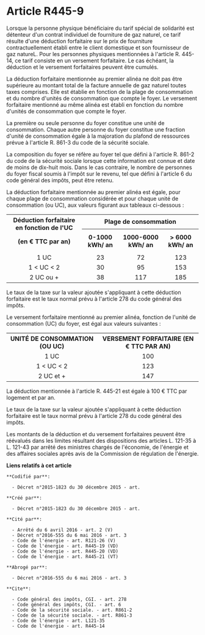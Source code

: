 # Article R445-9

Lorsque la personne physique bénéficiaire du tarif spécial de solidarité est détenteur d'un contrat individuel de fourniture
de gaz naturel, ce tarif résulte d'une déduction forfaitaire sur le prix de fourniture contractuellement établi entre le
client domestique et son fournisseur de gaz natureL. Pour les personnes physiques mentionnées à l'article R. 445-14, ce tarif
consiste en un versement forfaitaire. Le cas échéant, la déduction et le versement forfaitaires peuvent être cumulés. 

La déduction forfaitaire mentionnée au premier alinéa ne doit pas être supérieure au montant total de la facture annuelle de
gaz naturel toutes taxes comprises. Elle est établie en fonction de la plage de consommation et du nombre d'unités de
consommation que compte le foyer. Le versement forfaitaire mentionné au même alinéa est établi en fonction du nombre d'unités
de consommation que compte le foyer. 

La première ou seule personne du foyer constitue une unité de consommation. Chaque autre personne du foyer constitue une
fraction d'unité de consommation égale à la majoration du plafond de ressources prévue à l'article R. 861-3 du code de la
sécurité sociale.

La composition du foyer se réfère au foyer tel que défini à l'article R. 861-2 du code de la sécurité sociale lorsque cette
information est connue et date de moins de dix-huit mois. Dans le cas contraire, le nombre de personnes du foyer fiscal
soumis à l'impôt sur le revenu, tel que défini à l'article 6 du code général des impôts, peut être retenu. 

La déduction forfaitaire mentionnée au premier alinéa est égale, pour chaque plage de consommation considérée et pour chaque
unité de consommation (ou UC), aux valeurs figurant aux tableaux ci-dessous : 

<table>
    <tbody>
      <tr>
        <th rowspan="2">Déduction forfaitaire en fonction de l'UC 

(en € TTC par an) 

</th>
        <th colspan="3">Plage de consommation 

</th>
      </tr>
      <tr>
        <th>0-1000 kWh/ an 

</th>
        <th>1000-6000 kWh/ an 

</th>
        <th>> 6000 kWh/ an 

</th>
      </tr>
      <tr>
        <td align="center">1 UC 

</td>
        <td align="center">23 

</td>
        <td align="center">72 

</td>
        <td align="center">123 

</td>
      </tr>
      <tr>
        <td align="center">1 < UC < 2 

</td>
        <td align="center">30 

</td>
        <td align="center">95 

</td>
        <td align="center">153 

</td>
      </tr>
      <tr>
        <td align="center">2 UC ou + 

</td>
        <td align="center">38 

</td>
        <td align="center">117 

</td>
        <td align="center">185 

</td>
      </tr>
    </tbody>
  </table>

Le taux de la taxe sur la valeur ajoutée s'appliquant à cette déduction forfaitaire est le taux normal prévu à l'article 278
du code général des impôts. 

Le versement forfaitaire mentionné au premier alinéa, fonction de l'unité de consommation (UC) du foyer, est égal aux valeurs
suivantes : 

<table>
    <tbody>
      <tr>
        <th>UNITÉ DE CONSOMMATION (OU UC) 

</th>
        <th>VERSEMENT FORFAITAIRE (EN € TTC PAR AN) 

</th>
      </tr>
      <tr>
        <td align="center">1 UC 

</td>
        <td align="center">100 

</td>
      </tr>
      <tr>
        <td align="center">1 < UC < 2 

</td>
        <td align="center">123 

</td>
      </tr>
      <tr>
        <td align="center">2 UC et + 

</td>
        <td align="center">147 

</td>
      </tr>
    </tbody>
  </table>

La déduction mentionnée à l'article R. 445-21 est égale à 100 € TTC par logement et par an.

Le taux de la taxe sur la valeur ajoutée s'appliquant à cette déduction forfaitaire est le taux normal prévu à l'article 278
du code général des impôts. 

Les montants de la déduction et du versement forfaitaires peuvent être réévalués dans les limites résultant des dispositions
des articles L. 121-35 à L. 121-43 par arrêté des ministres chargés de l'économie, de l'énergie et des affaires sociales
après avis de la Commission de régulation de l'énergie.

**Liens relatifs à cet article**

	**Codifié par**:

	  - Décret n°2015-1823 du 30 décembre 2015 - art.

	**Créé par**:

	  - Décret n°2015-1823 du 30 décembre 2015 - art.

	**Cité par**:

	  - Arrêté du 6 avril 2016 - art. 2 (V)
	  - Décret n°2016-555 du 6 mai 2016 - art. 3
	  - Code de l'énergie - art. R121-26 (V)
	  - Code de l'énergie - art. R445-19 (VD)
	  - Code de l'énergie - art. R445-20 (VD)
	  - Code de l'énergie - art. R445-21 (VT)

	**Abrogé par**:

	  - Décret n°2016-555 du 6 mai 2016 - art. 3

	**Cite**:

	  - Code général des impôts, CGI. - art. 278
	  - Code général des impôts, CGI. - art. 6
	  - Code de la sécurité sociale. - art. R861-2
	  - Code de la sécurité sociale. - art. R861-3
	  - Code de l'énergie - art. L121-35
	  - Code de l'énergie - art. R445-14
